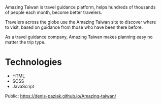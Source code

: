 Amazing Taiwan is travel guidance platform, helps hundreds of thousands of people each month, become better travelers.

Travelers across the globe use the Amazing Taiwan site to discover where to visit, based on guidance from those who have been there before.

As a travel guidance company, Amazing Taiwan makes planning easy no matter the trip type.

# Technologies
- HTML
- SCSS
- JavaScript


Public: https://denis-paziak.github.io/Amazing-taiwan/

